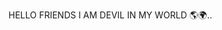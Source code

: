 HELLO FRIENDS I AM DEVIL IN MY WORLD 🌎🌍..

<!---
Kumailjani/Kumailjani is a ✨ special ✨ repository because its `README.md` (this file) appears on your GitHub profile.
You can click the Preview link to take a look at your changes.
--->
